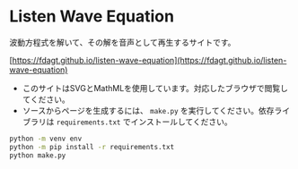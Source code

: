 # Listen Wave Equation
波動方程式を解いて、その解を音声として再生するサイトです。

[https://fdagt.github.io/listen-wave-equation](https://fdagt.github.io/listen-wave-equation)

* このサイトはSVGとMathMLを使用しています。対応したブラウザで閲覧してください。
* ソースからページを生成するには、 `make.py` を実行してください。依存ライブラリは `requirements.txt` でインストールしてください。
```sh
python -m venv env
python -m pip install -r requirements.txt
python make.py
```
